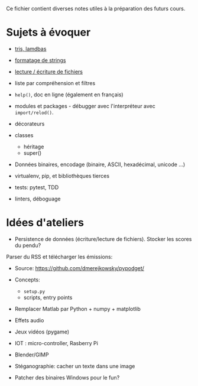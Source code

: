 Ce fichier contient diverses notes utiles à la préparation des futurs cours.

# Sujets à évoquer

* [tris, lamdbas](fragments/sort.md)
* [formatage de strings](fragments/format.md)
* [lecture / écriture de fichiers](fragments/sort.md)
* liste par compréhension et filtres
* `help()`, doc en ligne (également en français)

* modules et packages - débugger avec l'interpréteur avec `import/relod()`.
* décorateurs
* classes
    * héritage
    * super()
* Données binaires, encodage (binaire, ASCII, hexadécimal, unicode ...)

* virtualenv, pip, et bibliothèques tierces
* tests: pytest, TDD

* linters, déboguage

# Idées d'ateliers

* Persistence de données (écriture/lecture de fichiers). Stocker les scores du pendu?

Parser du RSS et télécharger les émissions:

  * Source: https://github.com/dmerejkowsky/pypodget/
  * Concepts:
     * `setup.py`
     * scripts, entry points

* Remplacer Matlab par Python + numpy + matplotlib
* Effets audio
* Jeux vidéos (pygame)
* IOT : micro-controller, Rasberry Pi
* Blender/GIMP
* Stéganographie: cacher un texte dans une image

* Patcher des binaires Windows pour le fun?
